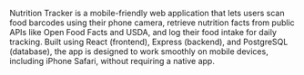 Nutrition Tracker is a mobile-friendly web application that lets users scan food barcodes using their phone camera, retrieve nutrition facts from public APIs like Open Food Facts and USDA, and log their food intake for daily tracking. Built using React (frontend), Express (backend), and PostgreSQL (database), the app is designed to work smoothly on mobile devices, including iPhone Safari, without requiring a native app.
